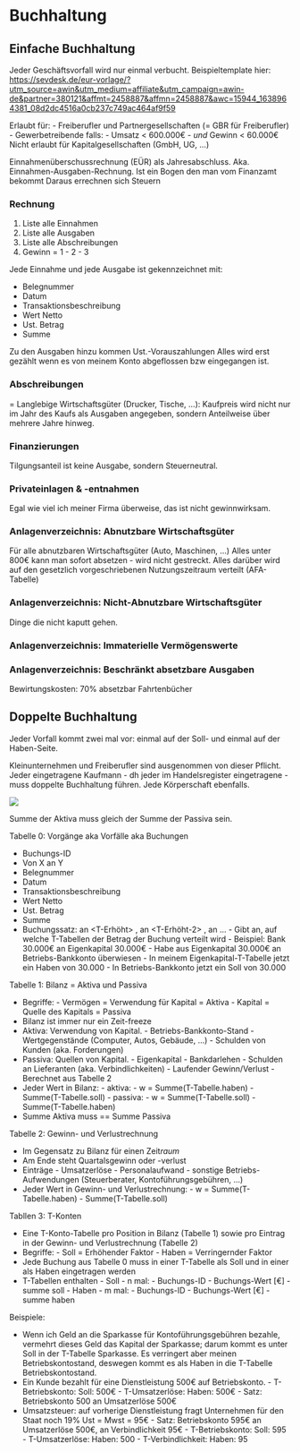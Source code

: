 # Buchhaltung

## Einfache Buchhaltung
Jeder Geschäftsvorfall wird nur einmal verbucht.
Beispieltemplate hier: https://sevdesk.de/eur-vorlage/?utm_source=awin&utm_medium=affiliate&utm_campaign=awin-de&partner=380121&affmt=2458887&affmn=2458887&awc=15944_1638964381_08d2dc4516a0cb237c749ac464af9f59 

Erlaubt für:
     - Freiberufler und Partnergesellschaften (= GBR für Freiberufler)
     - Gewerbetreibende falls:
        - Umsatz < 600.000€
        - *und* Gewinn < 60.000€
Nicht erlaubt für Kapitalgesellschaften (GmbH, UG, ...)

Einnahmenüberschussrechnung (EÜR) als Jahresabschluss. 
Aka. Einnahmen-Ausgaben-Rechnung.
Ist ein Bogen den man vom Finanzamt bekommt
Daraus errechnen sich Steuern


### Rechnung
1. Liste alle Einnahmen
2. Liste alle Ausgaben
3. Liste alle Abschreibungen
4. Gewinn = 1 - 2 - 3

Jede Einnahme und jede Ausgabe ist gekennzeichnet mit:
 - Belegnummer
 - Datum
 - Transaktionsbeschreibung
 - Wert Netto
 - Ust. Betrag
 - Summe

Zu den Ausgaben hinzu kommen Ust.-Vorauszahlungen
Alles wird erst gezählt wenn es von meinem Konto abgeflossen bzw eingegangen ist.

### Abschreibungen
= Langlebige Wirtschaftsgüter (Drucker, Tische, ...): Kaufpreis wird nicht nur im Jahr des Kaufs als Ausgaben angegeben,
sondern Anteilweise über mehrere Jahre hinweg.

### Finanzierungen
Tilgungsanteil ist keine Ausgabe, sondern Steuerneutral. 

### Privateinlagen & -entnahmen
Egal wie viel ich meiner Firma überweise, das ist nicht gewinnwirksam.

### Anlagenverzeichnis: Abnutzbare Wirtschaftsgüter
Für alle abnutzbaren Wirtschaftsgüter (Auto, Maschinen, ...)
Alles unter 800€ kann man sofort absetzen - wird nicht gestreckt.
Alles darüber wird auf den gesetzlich vorgeschriebenen Nutzungszeitraum verteilt (AFA-Tabelle)

### Anlagenverzeichnis: Nicht-Abnutzbare Wirtschaftsgüter
Dinge die nicht kaputt gehen. 

### Anlagenverzeichnis: Immaterielle Vermögenswerte

### Anlagenverzeichnis: Beschränkt absetzbare Ausgaben
Bewirtungskosten: 70% absetzbar
Fahrtenbücher


## Doppelte Buchhaltung
Jeder Vorfall kommt zwei mal vor: einmal auf der Soll- und einmal auf der Haben-Seite.

Kleinunternehmen und Freiberufler sind ausgenommen von dieser Pflicht.
Jeder eingetragene Kaufmann - dh jeder im Handelsregister eingetragene - muss doppelte Buchhaltung führen. Jede Körperschaft ebenfalls.

<img src="../assets/doppelte_buchführung.png">


Summe der Aktiva muss gleich der Summe der Passiva sein.


Tabelle 0: Vorgänge aka Vorfälle aka Buchungen
 - Buchungs-ID
 - Von X an Y
 - Belegnummer
 - Datum
 - Transaktionsbeschreibung
 - Wert Netto
 - Ust. Betrag
 - Summe
 - Buchungssatz: <T-Verringert> <Wert> an <T-Erhöht> <Wert>, an <T-Erhöht-2> <Wert-2>, an ...
        - Gibt an, auf welche T-Tabellen der Betrag der Buchung verteilt wird
        - Beispiel: Bank 30.000€ an Eigenkapital 30.000€
                - Habe aus Eigenkapital 30.000€ an Betriebs-Bankkonto überwiesen
                - In meinem Eigenkapital-T-Tabelle jetzt ein Haben von 30.000
                - In Betriebs-Bankkonto jetzt ein Soll von 30.000

Tabelle 1: Bilanz = Aktiva und Passiva
- Begriffe:
        - Vermögen = Verwendung für Kapital = Aktiva
        - Kapital = Quelle des Kapitals = Passiva
- Bilanz ist immer nur ein Zeit-freeze
- Aktiva: Verwendung von Kapital.
        - Betriebs-Bankkonto-Stand
        - Wertgegenstände (Computer, Autos, Gebäude, ...)
        - Schulden von Kunden (aka. Forderungen)
        <!-- - Erhaltene Dienstleistungen (Steuerberater, Kontoführungsgebühren) <-- vielleicht doch nicht? Welche Einträge müssen in Bilanz stehen? -->
- Passiva: Quellen von Kapital.
        - Eigenkapital
        - Bankdarlehen
        - Schulden an Lieferanten (aka. Verbindlichkeiten)
        - Laufender Gewinn/Verlust
                - Berechnet aus Tabelle 2
 - Jeder Wert in Bilanz: 
        - aktiva:
                - w = Summe(T-Tabelle.haben) - Summe(T-Tabelle.soll)
        - passiva: 
                - w = Summe(T-Tabelle.soll) - Summe(T-Tabelle.haben)
 - Summe Aktiva muss == Summe Passiva


Tabelle 2: Gewinn- und Verlustrechnung
- Im Gegensatz zu Bilanz für einen Zeit*raum*
- Am Ende steht Quartalsgewinn oder -verlust
- Einträge
        - Umsatzerlöse
        - Personalaufwand
        - sonstige Betriebs-Aufwendungen (Steuerberater, Kontoführungsgebühren, ...)
- Jeder Wert in Gewinn- und Verlustrechnung:
        - w = Summe(T-Tabelle.haben) - Summe(T-Tabelle.soll)

Tabllen 3: T-Konten
- Eine T-Konto-Tabelle pro Position in Bilanz (Tabelle 1)
  sowie pro Eintrag in der Gewinn- und Verlustrechnung (Tabelle 2)
- Begriffe:
        - Soll = Erhöhender Faktor
        - Haben = Verringernder Faktor
- Jede Buchung aus Tabelle 0 muss in einer T-Tabelle als Soll und in einer als Haben eingetragen werden
- T-Tabellen enthalten
        - Soll
                - n mal:
                        - Buchungs-ID
                        - Buchungs-Wert [€]
                - summe soll
        - Haben 
                - m mal:
                        - Buchungs-ID
                        - Buchungs-Wert [€]
                - summe haben


Beispiele:

- Wenn ich Geld an die Sparkasse für Kontoführungsgebühren bezahle, vermehrt dieses Geld das Kapital der Sparkasse; darum kommt es unter Soll in der T-Tabelle Sparkasse. Es verringert aber meinen Betriebskontostand, deswegen kommt es als Haben in die T-Tabelle Betriebskontostand.
- Ein Kunde bezahlt für eine Dienstleistung 500€ auf Betriebskonto.
        - T-Betriebskonto: Soll: 500€
        - T-Umsatzerlöse: Haben: 500€
        - Satz: Betriebskonto 500 an Umsatzerlöse 500€
- Umsatzsteuer: auf vorherige Dienstleistung fragt Unternehmen für den Staat noch 19% Ust = Mwst = 95€
        - Satz: Betriebskonto 595€ an Umsatzerlöse 500€, an Verbindlichkeit 95€
        - T-Betriebskonto: Soll: 595
        - T-Umsatzerlöse: Haben: 500
        - T-Verbindlichkeit: Haben: 95